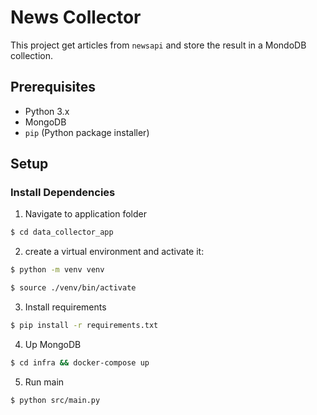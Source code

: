 # News Collector

This project get articles from `newsapi` and store the result in a MondoDB collection.

## Prerequisites

- Python 3.x
- MongoDB
- `pip` (Python package installer)

## Setup

### Install Dependencies
1. Navigate to application folder
```bash
$ cd data_collector_app
```

2. create a virtual environment and activate it:

```bash
$ python -m venv venv
```

```bash
$ source ./venv/bin/activate
```

3. Install requirements

```bash
$ pip install -r requirements.txt
```
4. Up MongoDB

```bash
$ cd infra && docker-compose up
```

5. Run main

```bash
$ python src/main.py
```
